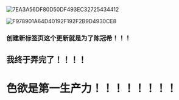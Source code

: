 ![7EA3A56DF80D50DF493EC32725434412](/Users/mucc/Desktop/muccorz.github.io/wiki/doubanimg/1329562/7EA3A56DF80D50DF493EC32725434412.png)

![F978901A64D40192F192F2B9D4930CE8](/Users/mucc/Desktop/muccorz.github.io/wiki/doubanimg/1329562/F978901A64D40192F192F2B9D4930CE8.png)



### 创建新标签页这个更新就是为了陈冠希！！！

## 我终于弄完了！！！！

# 色欲是第一生产力！！！！！！！！

